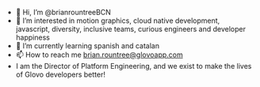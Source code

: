 - 👋 Hi, I’m @brianrountreeBCN
- 👀 I’m interested in motion graphics, cloud native development, javascript, diversity, inclusive teams, curious engineers and developer happiness
- 🌱 I’m currently learning spanish and catalan
- 📫 How to reach me brian.rountree@glovoapp.com
- I am the Director of Platform Engineering, and we exist to make the lives of Glovo developers better!

<!---
brianrountreeBCN/brianrountreeBCN is a ✨ special ✨ repository because its `README.md` (this file) appears on your GitHub profile.
You can click the Preview link to take a look at your changes.
--->
